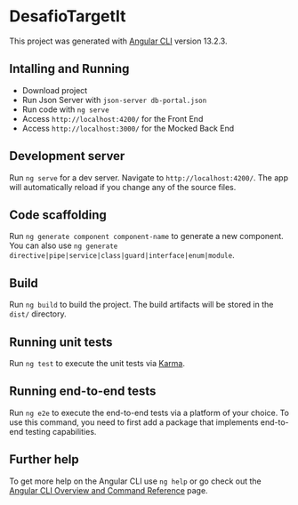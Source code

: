 # DesafioTargetIt

This project was generated with [Angular CLI](https://github.com/angular/angular-cli) version 13.2.3.

## Intalling and Running

- Download project
- Run Json Server with `json-server db-portal.json`
- Run code with `ng serve`
- Access `http://localhost:4200/` for the Front End
- Access `http://localhost:3000/` for the Mocked Back End

## Development server

Run `ng serve` for a dev server. Navigate to `http://localhost:4200/`. The app will automatically reload if you change any of the source files.

## Code scaffolding

Run `ng generate component component-name` to generate a new component. You can also use `ng generate directive|pipe|service|class|guard|interface|enum|module`.

## Build

Run `ng build` to build the project. The build artifacts will be stored in the `dist/` directory.

## Running unit tests

Run `ng test` to execute the unit tests via [Karma](https://karma-runner.github.io).

## Running end-to-end tests

Run `ng e2e` to execute the end-to-end tests via a platform of your choice. To use this command, you need to first add a package that implements end-to-end testing capabilities.

## Further help

To get more help on the Angular CLI use `ng help` or go check out the [Angular CLI Overview and Command Reference](https://angular.io/cli) page.
